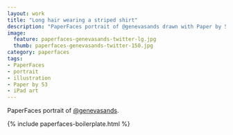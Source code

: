 ```yaml
---
layout: work
title: "Long hair wearing a striped shirt"
description: "PaperFaces portrait of @genevasands drawn with Paper by 53 on an iPad."
image: 
  feature: paperfaces-genevasands-twitter-lg.jpg
  thumb: paperfaces-genevasands-twitter-150.jpg
category: paperfaces
tags: 
- PaperFaces
- portrait
- illustration
- Paper by 53
- iPad art
---
```


PaperFaces portrait of [@genevasands](http://twitter.com/genevasands).

{% include paperfaces-boilerplate.html %}